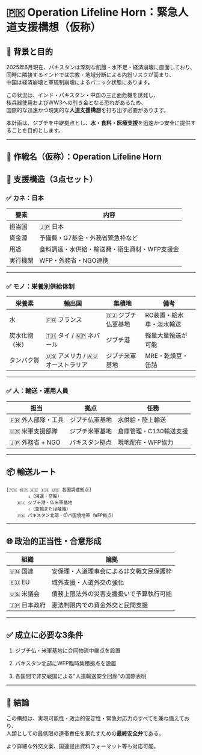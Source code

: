 # 🇵🇰 Operation Lifeline Horn：緊急人道支援構想（仮称）

## 📌 背景と目的

2025年6月現在、パキスタンは深刻な飢餓・水不足・経済崩壊に直面しており、  
同時に隣接するインドでは宗教・地域分断による内紛リスクが高まり、  
中国は経済崩壊と軍統制崩壊によるパニック状態にあります。

この状況は、インド・パキスタン・中国の三正面危機を誘発し、  
核兵器使用およびWW3への引き金となる恐れがあるため、  
国際的な迅速かつ現実的な**人道支援構想**を打ち出す必要があります。

本計画は、ジブチを中継拠点とし、**水・食料・医療支援**を迅速かつ安全に提供することを目的とします。

---

## 🎯 作戦名（仮称）：Operation Lifeline Horn

## 🧩 支援構造（3点セット）

### ✅ カネ：日本

| 要素   | 内容                       |
| ---- | ------------------------ |
| 担当国  | 🇯🇵 日本                  |
| 資金源  | 予備費・G7基金・外務省緊急枠など        |
| 用途   | 食料調達・水供給・輸送費・衛生資材・WFP支援金 |
| 実行機関 | WFP・外務省・NGO連携            |

---

### ✅ モノ：栄養別供給体制

| 栄養素     | 輸出国                      | 集積地          | 備考            |
| ------- | ------------------------ | ------------ | ------------- |
| 水       | 🇫🇷 フランス                | 🇩🇯 ジブチ仏軍基地 | RO装置・給水車・淡水輸送 |
| 炭水化物（米） | 🇹🇭 タイ / 🇳🇵 ネパール      | ジブチ港         | 軽量大量輸送が可能     |
| タンパク質   | 🇺🇸 アメリカ / 🇦🇺 オーストラリア | ジブチ米軍基地      | MRE・乾燥豆・缶詰    |

---

### ✅ 人：輸送・運用人員

|担当|拠点|任務|
|---|---|---|
|🇫🇷 外人部隊・工兵|ジブチ仏軍基地|水供給・陸上輸送|
|🇺🇸 米軍支援部隊|ジブチ米軍基地|倉庫管理・C130輸送支援|
|🇯🇵 外務省 + NGO|パキスタン拠点|現地配布・WFP協力|

---

## 📦 輸送ルート

```
[🇹🇭 🇳🇵 🇦🇺 🇫🇷 🇺🇸 各国調達拠点]
        ↓（海運・空輸）
    🇩🇯 ジブチ港・仏米軍基地
        ↓（空輸または陸路）
    🇵🇰 パキスタン北部・印パ国境地帯（WFP拠点）
```

---

## 🌐 政治的正当性・合意形成

|組織|論拠|
|---|---|
|🇺🇳 国連|安保理・人道理事会による非交戦文民保護枠|
|🇪🇺 EU|域外支援・人道外交の強化|
|🇺🇸 米議会|債務上限法外の災害支援扱いで予算執行可能|
|🇯🇵 日本政府|憲法制限内での資金外交と民間支援|

---

## ✅ 成立に必要な3条件

1. ジブチ仏・米軍基地に合同物流中継点を設置
    
2. パキスタン北部にWFP臨時集積拠点を設置
    
3. 各国間で非交戦国による"人道輸送安全回廊"の国際表明
    

---

## 🏁 結論

この構想は、実現可能性・政治的安定性・緊急対応力のすべてを兼ね備えており、  
人類としての最低限の連帯責任を果たすための**最終安全弁**である。

より詳細な外交文案、国連提出資料フォーマット等も対応可能。